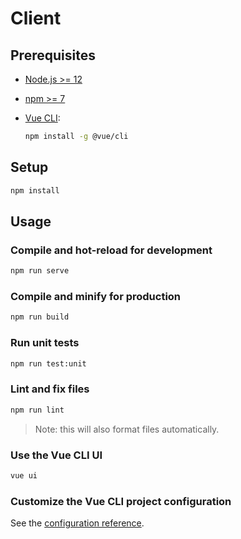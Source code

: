 # Client

## Prerequisites

- [Node.js >= 12](https://nodejs.org/en/)
- [npm >= 7](https://www.npmjs.com/)
- [Vue CLI](https://cli.vuejs.org/):

    ```sh
    npm install -g @vue/cli
    ```

## Setup

```sh
npm install
```

## Usage

### Compile and hot-reload for development

```sh
npm run serve
```

### Compile and minify for production

```sh
npm run build
```

### Run unit tests

```sh
npm run test:unit
```

### Lint and fix files

```sh
npm run lint
```

> Note: this will also format files automatically.

### Use the Vue CLI UI

```sh
vue ui
```

### Customize the Vue CLI project configuration

See the [configuration reference](https://cli.vuejs.org/config/).
